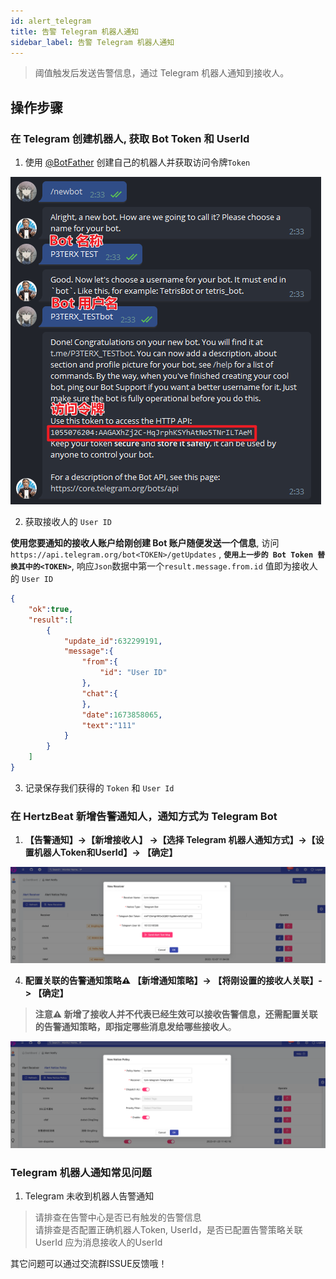 ```yaml
---
id: alert_telegram  
title: 告警 Telegram 机器人通知      
sidebar_label: 告警 Telegram 机器人通知      
---
```


> 阈值触发后发送告警信息，通过 Telegram 机器人通知到接收人。      

## 操作步骤   

### 在 Telegram 创建机器人, 获取 Bot Token 和 UserId

1. 使用 [@BotFather](https://t.me/BotFather) 创建自己的机器人并获取访问令牌`Token`   

![telegram-bot](/img/docs/help/telegram-bot-1.png)

2. 获取接收人的 `User ID`   

**使用您要通知的接收人账户给刚创建 Bot 账户随便发送一个信息**, 
访问 ```https://api.telegram.org/bot<TOKEN>/getUpdates``` , **`使用上一步的 Bot Token 替换其中的<TOKEN>`**, 响应`Json`数据中第一个`result.message.from.id` 值即为接收人的 `User ID`    

```json
{
    "ok":true,
    "result":[
        {
            "update_id":632299191,
            "message":{
                "from":{
                    "id": "User ID"
                },
                "chat":{
                },
                "date":1673858065,
                "text":"111"
            }
        }
    ]
}
```

3. 记录保存我们获得的 `Token` 和 `User Id`   

### 在 HertzBeat 新增告警通知人，通知方式为 Telegram Bot   

1. **【告警通知】->【新增接收人】 ->【选择 Telegram 机器人通知方式】->【设置机器人Token和UserId】-> 【确定】**

![email](/img/docs/help/telegram-bot-2.png)

4. **配置关联的告警通知策略⚠️ 【新增通知策略】-> 【将刚设置的接收人关联】-> 【确定】**  

> **注意⚠️ 新增了接收人并不代表已经生效可以接收告警信息，还需配置关联的告警通知策略，即指定哪些消息发给哪些接收人**。   

![email](/img/docs/help/alert-notice-policy.png)    


### Telegram 机器人通知常见问题   

1. Telegram 未收到机器人告警通知  

> 请排查在告警中心是否已有触发的告警信息   
> 请排查是否配置正确机器人Token, UserId，是否已配置告警策略关联   
> UserId 应为消息接收人的UserId 

其它问题可以通过交流群ISSUE反馈哦！  
